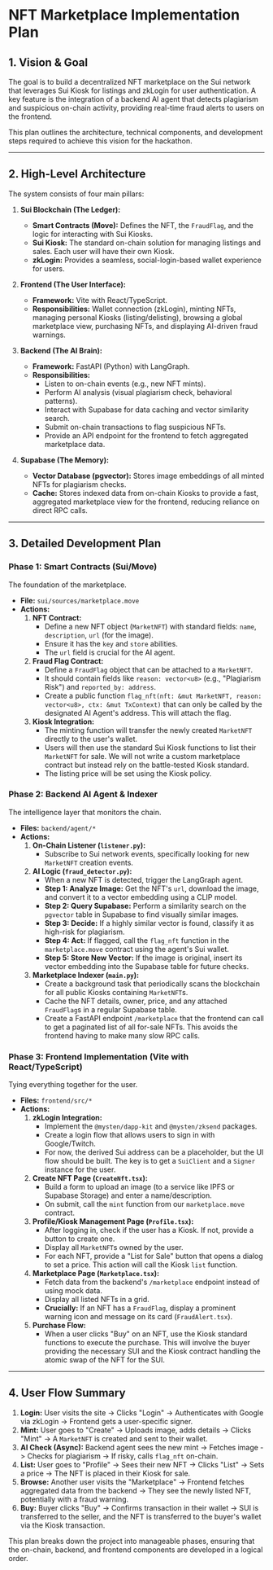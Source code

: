 # NFT Marketplace Implementation Plan

## 1. Vision & Goal

The goal is to build a decentralized NFT marketplace on the Sui network that leverages Sui Kiosk for listings and zkLogin for user authentication. A key feature is the integration of a backend AI agent that detects plagiarism and suspicious on-chain activity, providing real-time fraud alerts to users on the frontend.

This plan outlines the architecture, technical components, and development steps required to achieve this vision for the hackathon.

---

## 2. High-Level Architecture

The system consists of four main pillars:

1.  **Sui Blockchain (The Ledger):**
    *   **Smart Contracts (Move):** Defines the NFT, the `FraudFlag`, and the logic for interacting with Sui Kiosks.
    *   **Sui Kiosk:** The standard on-chain solution for managing listings and sales. Each user will have their own Kiosk.
    *   **zkLogin:** Provides a seamless, social-login-based wallet experience for users.

2.  **Frontend (The User Interface):**
    *   **Framework:** Vite with React/TypeScript.
    *   **Responsibilities:** Wallet connection (zkLogin), minting NFTs, managing personal Kiosks (listing/delisting), browsing a global marketplace view, purchasing NFTs, and displaying AI-driven fraud warnings.

3.  **Backend (The AI Brain):**
    *   **Framework:** FastAPI (Python) with LangGraph.
    *   **Responsibilities:**
        *   Listen to on-chain events (e.g., new NFT mints).
        *   Perform AI analysis (visual plagiarism check, behavioral patterns).
        *   Interact with Supabase for data caching and vector similarity search.
        *   Submit on-chain transactions to flag suspicious NFTs.
        *   Provide an API endpoint for the frontend to fetch aggregated marketplace data.

4.  **Supabase (The Memory):**
    *   **Vector Database (pgvector):** Stores image embeddings of all minted NFTs for plagiarism checks.
    *   **Cache:** Stores indexed data from on-chain Kiosks to provide a fast, aggregated marketplace view for the frontend, reducing reliance on direct RPC calls.

---

## 3. Detailed Development Plan

### Phase 1: Smart Contracts (Sui/Move)

The foundation of the marketplace.

*   **File:** `sui/sources/marketplace.move`
*   **Actions:**
    1.  **NFT Contract:**
        *   Define a new NFT object (`MarketNFT`) with standard fields: `name`, `description`, `url` (for the image).
        *   Ensure it has the `key` and `store` abilities.
        *   The `url` field is crucial for the AI agent.
    2.  **Fraud Flag Contract:**
        *   Define a `FraudFlag` object that can be attached to a `MarketNFT`.
        *   It should contain fields like `reason: vector<u8>` (e.g., "Plagiarism Risk") and `reported_by: address`.
        *   Create a public function `flag_nft(nft: &mut MarketNFT, reason: vector<u8>, ctx: &mut TxContext)` that can only be called by the designated AI Agent's address. This will attach the flag.
    3.  **Kiosk Integration:**
        *   The minting function will transfer the newly created `MarketNFT` directly to the user's wallet.
        *   Users will then use the standard Sui Kiosk functions to list their `MarketNFT` for sale. We will not write a custom marketplace contract but instead rely on the battle-tested Kiosk standard.
        *   The listing price will be set using the Kiosk policy.

### Phase 2: Backend AI Agent & Indexer

The intelligence layer that monitors the chain.

*   **Files:** `backend/agent/*`
*   **Actions:**
    1.  **On-Chain Listener (`listener.py`):**
        *   Subscribe to Sui network events, specifically looking for new `MarketNFT` creation events.
    2.  **AI Logic (`fraud_detector.py`):**
        *   When a new NFT is detected, trigger the LangGraph agent.
        *   **Step 1: Analyze Image:** Get the NFT's `url`, download the image, and convert it to a vector embedding using a CLIP model.
        *   **Step 2: Query Supabase:** Perform a similarity search on the `pgvector` table in Supabase to find visually similar images.
        *   **Step 3: Decide:** If a highly similar vector is found, classify it as high-risk for plagiarism.
        *   **Step 4: Act:** If flagged, call the `flag_nft` function in the `marketplace.move` contract using the agent's Sui wallet.
        *   **Step 5: Store New Vector:** If the image is original, insert its vector embedding into the Supabase table for future checks.
    3.  **Marketplace Indexer (`main.py`):**
        *   Create a background task that periodically scans the blockchain for all public Kiosks containing `MarketNFT`s.
        *   Cache the NFT details, owner, price, and any attached `FraudFlag`s in a regular Supabase table.
        *   Create a FastAPI endpoint `/marketplace` that the frontend can call to get a paginated list of all for-sale NFTs. This avoids the frontend having to make many slow RPC calls.

### Phase 3: Frontend Implementation (Vite with React/TypeScript)

Tying everything together for the user.

*   **Files:** `frontend/src/*`
*   **Actions:**
    1.  **zkLogin Integration:**
        *   Implement the `@mysten/dapp-kit` and `@mysten/zksend` packages.
        *   Create a login flow that allows users to sign in with Google/Twitch.
        *   For now, the derived Sui address can be a placeholder, but the UI flow should be built. The key is to get a `SuiClient` and a `Signer` instance for the user.
    2.  **Create NFT Page (`CreateNft.tsx`):**
        *   Build a form to upload an image (to a service like IPFS or Supabase Storage) and enter a name/description.
        *   On submit, call the `mint` function from our `marketplace.move` contract.
    3.  **Profile/Kiosk Management Page (`Profile.tsx`):**
        *   After logging in, check if the user has a Kiosk. If not, provide a button to create one.
        *   Display all `MarketNFT`s owned by the user.
        *   For each NFT, provide a "List for Sale" button that opens a dialog to set a price. This action will call the Kiosk `list` function.
    4.  **Marketplace Page (`Marketplace.tsx`):**
        *   Fetch data from the backend's `/marketplace` endpoint instead of using mock data.
        *   Display all listed NFTs in a grid.
        *   **Crucially:** If an NFT has a `FraudFlag`, display a prominent warning icon and message on its card (`FraudAlert.tsx`).
    5.  **Purchase Flow:**
        *   When a user clicks "Buy" on an NFT, use the Kiosk standard functions to execute the purchase. This will involve the buyer providing the necessary SUI and the Kiosk contract handling the atomic swap of the NFT for the SUI.

---

## 4. User Flow Summary

1.  **Login:** User visits the site -> Clicks "Login" -> Authenticates with Google via zkLogin -> Frontend gets a user-specific signer.
2.  **Mint:** User goes to "Create" -> Uploads image, adds details -> Clicks "Mint" -> A `MarketNFT` is created and sent to their wallet.
3.  **AI Check (Async):** Backend agent sees the new mint -> Fetches image -> Checks for plagiarism -> If risky, calls `flag_nft` on-chain.
4.  **List:** User goes to "Profile" -> Sees their new NFT -> Clicks "List" -> Sets a price -> The NFT is placed in their Kiosk for sale.
5.  **Browse:** Another user visits the "Marketplace" -> Frontend fetches aggregated data from the backend -> They see the newly listed NFT, potentially with a fraud warning.
6.  **Buy:** Buyer clicks "Buy" -> Confirms transaction in their wallet -> SUI is transferred to the seller, and the NFT is transferred to the buyer's wallet via the Kiosk transaction.

This plan breaks down the project into manageable phases, ensuring that the on-chain, backend, and frontend components are developed in a logical order.